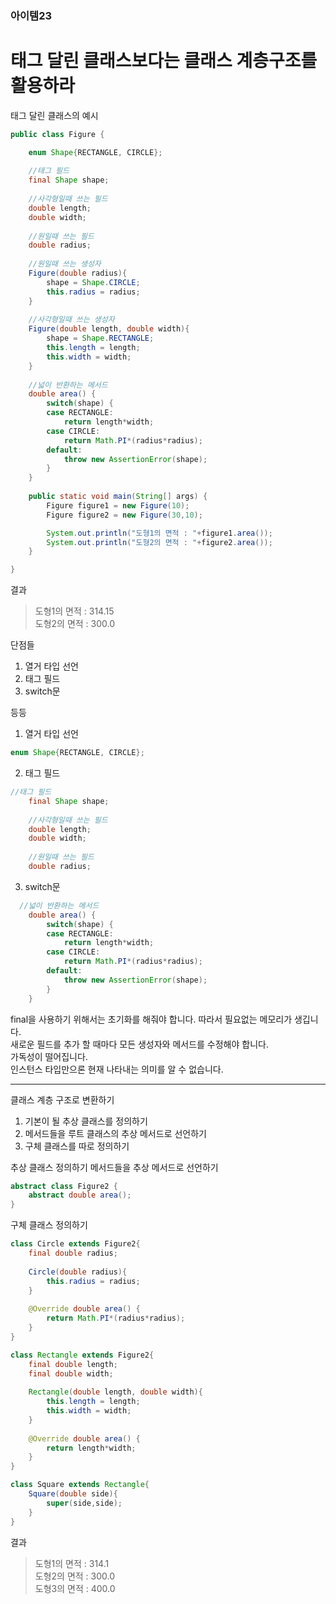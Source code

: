 ### 아이템23
# 태그 달린 클래스보다는 클래스 계층구조를 활용하라

태그 달린 클래스의 예시
```java
public class Figure {

	enum Shape{RECTANGLE, CIRCLE};
	
	//태그 필드
	final Shape shape;
	
	//사각형일때 쓰는 필드
	double length;
	double width;
	
	//원일때 쓰는 필드
	double radius;
	
	//원일때 쓰는 생성자
	Figure(double radius){
		shape = Shape.CIRCLE;
		this.radius = radius;
	}
	
	//사각형일때 쓰는 생성자
	Figure(double length, double width){
		shape = Shape.RECTANGLE;
		this.length = length;
		this.width = width;
	}
	
	//넓이 반환하는 메서드
	double area() {
		switch(shape) {
		case RECTANGLE:
			return length*width;
		case CIRCLE:
			return Math.PI*(radius*radius);
		default:
			throw new AssertionError(shape);
		}
	}
	
	public static void main(String[] args) {
		Figure figure1 = new Figure(10);
		Figure figure2 = new Figure(30,10);

		System.out.println("도형1의 면적 : "+figure1.area());
		System.out.println("도형2의 면적 : "+figure2.area());
	}

}
```

결과
> 도형1의 면적 : 314.15  
도형2의 면적 : 300.0


단점들  
1. 열거 타입 선언
2. 태그 필드
3. switch문  
  
등등  
1. 열거 타입 선언
```java
enum Shape{RECTANGLE, CIRCLE};
```

2. 태그 필드
```java
//태그 필드
	final Shape shape;
	
	//사각형일때 쓰는 필드
	double length;
	double width;
	
	//원일때 쓰는 필드
	double radius;
```
  
3. switch문
```java
  //넓이 반환하는 메서드
	double area() {
		switch(shape) {
		case RECTANGLE:
			return length*width;
		case CIRCLE:
			return Math.PI*(radius*radius);
		default:
			throw new AssertionError(shape);
		}
	}
```

final을 사용하기 위해서는 초기화를 해줘야 합니다. 따라서 필요없는 메모리가 생깁니다.  
새로운 필드를 추가 할 때마다 모든 생성자와 메서드를 수정해야 합니다.  
가독성이 떨어집니다.  
인스턴스 타입만으론 현재 나타내는 의미를 알 수 없습니다.  

---
클래스 계층 구조로 변환하기
1. 기본이 될 추상 클래스를 정의하기
2. 메서드들을 루트 클래스의 추상 메서드로 선언하기
3. 구체 클래스를 따로 정의하기

추상 클래스 정의하기
메서드들을 추상 메서드로 선언하기
```java
abstract class Figure2 {
	abstract double area();
}
```

구체 클래스 정의하기
```java 
class Circle extends Figure2{
	final double radius;
	
	Circle(double radius){
		this.radius = radius;
	}
	
	@Override double area() {
		return Math.PI*(radius*radius);
	}
}

class Rectangle extends Figure2{
	final double length;
	final double width;
	
	Rectangle(double length, double width){
		this.length = length;
		this.width = width;
	}
	
	@Override double area() {
		return length*width;
	}
}

class Square extends Rectangle{
	Square(double side){
		super(side,side);
	}
}
```

결과
> 도형1의 면적 : 314.1  
도형2의 면적 : 300.0  
도형3의 면적 : 400.0
